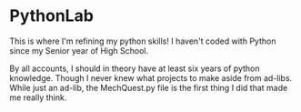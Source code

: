 # PythonLab
This is where I'm refining my python skills! I haven't coded with Python since my Senior year of High School.

By all accounts, I should in theory have at least six years of python knowledge. Though I never knew what projects to make aside from ad-libs.
While just an ad-lib, the MechQuest.py file is the first thing I did that made me really think.
